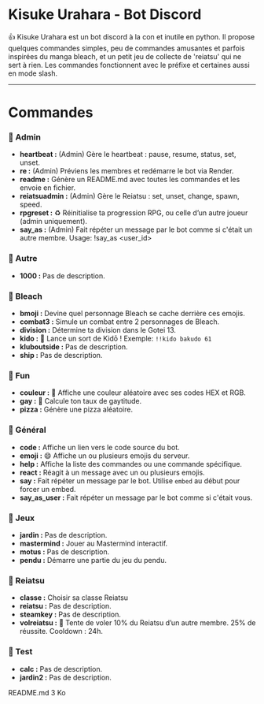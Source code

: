 # Kisuke Urahara - Bot Discord

👍 Kisuke Urahara est un bot discord à la con et inutile en python. Il propose quelques commandes simples, peu de commandes amusantes et parfois inspirées du manga bleach, et un petit jeu de collecte de 'reiatsu' qui ne sert à rien. Les commandes fonctionnent avec le préfixe et certaines aussi en mode slash.

---

# Commandes

### 📂 Admin
- **heartbeat :** (Admin) Gère le heartbeat : pause, resume, status, set, unset.
- **re :** (Admin) Préviens les membres et redémarre le bot via Render.
- **readme :** Génère un README.md avec toutes les commandes et les envoie en fichier.
- **reiatsuadmin :** (Admin) Gère le Reiatsu : set, unset, change, spawn, speed.
- **rpgreset :** ♻️ Réinitialise ta progression RPG, ou celle d’un autre joueur (admin uniquement).
- **say_as :** (Admin) Fait répéter un message par le bot comme si c'était un autre membre.
Usage: !say_as <user_id> <message>

### 📂 Autre
- **1000 :** Pas de description.

### 📂 Bleach
- **bmoji :** Devine quel personnage Bleach se cache derrière ces emojis.
- **combat3 :** Simule un combat entre 2 personnages de Bleach.
- **division :** Détermine ta division dans le Gotei 13.
- **kido :** 🎼 Lance un sort de Kidō ! Exemple: `!!kido bakudo 61`
- **kluboutside :** Pas de description.
- **ship :** Pas de description.

### 📂 Fun
- **couleur :** 🎨 Affiche une couleur aléatoire avec ses codes HEX et RGB.
- **gay :** 🌈 Calcule ton taux de gaytitude.
- **pizza :** Génère une pizza aléatoire.

### 📂 Général
- **code :** Affiche un lien vers le code source du bot.
- **emoji :** 😄 Affiche un ou plusieurs emojis du serveur.
- **help :** Affiche la liste des commandes ou une commande spécifique.
- **react :** Réagit à un message avec un ou plusieurs emojis.
- **say :** Fait répéter un message par le bot. Utilise `embed` au début pour forcer un embed.
- **say_as_user :** Fait répéter un message par le bot comme si c'était vous.

### 📂 Jeux
- **jardin :** Pas de description.
- **mastermind :** Jouer au Mastermind interactif.
- **motus :** Pas de description.
- **pendu :** Démarre une partie du jeu du pendu.

### 📂 Reiatsu
- **classe :** Choisir sa classe Reiatsu
- **reiatsu :** Pas de description.
- **steamkey :** Pas de description.
- **volreiatsu :** 💠 Tente de voler 10% du Reiatsu d’un autre membre. 25% de réussite. Cooldown : 24h.

### 📂 Test
- **calc :** Pas de description.
- **jardin2 :** Pas de description.

README.md
3 Ko
